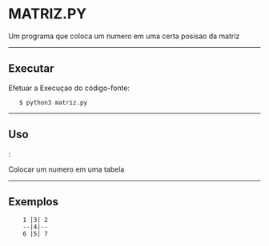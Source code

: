 
MATRIZ.PY
================

Um programa que coloca um numero em uma certa posisao da matriz


----

Executar
----------

Efetuar a Execuçao do código-fonte:


       $ python3 matriz.py


----

Uso 
---
:

Colocar um numero em uma tabela


----

Exemplos
--------
        1 |3| 2
        --|4|--
        6 |5| 7
